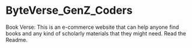 # ByteVerse_GenZ_Coders
Book Verse: This is an e-commerce website that can help anyone find books and any kind of scholarly materials that they might need. Read the Readme. 
